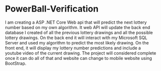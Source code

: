 # PowerBall-Verification
I am creating a ASP .NET Core Web api that will predict the next lottery number based on my own algorithm.
It web API will update the back end database I created of all the previous lottery drawings and all the possible lottery drawings.
On the back end it will interact with my Microsoft SQL Server and used my algorithm to predict the most likely drawing.
On the front end, it will display my lottery number predictions and include a youtube video of the current drawing.
The project will considered complete once it can do all of that and website can change to mobile website using BootStrap. 
